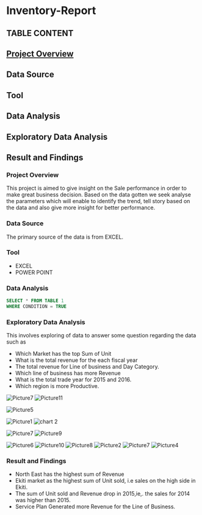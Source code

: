 # Inventory-Report
## TABLE CONTENT
## [Project Overview](project-overview)
## Data Source
## Tool
## Data Analysis
## Exploratory Data Analysis
## Result and Findings
### Project Overview 
This project is aimed to give insight on the Sale performance in order to make great business decision. 
Based on the data gotten we seek analyse the parameters which will enable to identify the trend, tell story 
based on the data and also give more insight for better performance.  

### Data Source 
The primary source of the data is from EXCEL.

### Tool 
- EXCEL
- POWER POINT

### Data Analysis 
```SQL
SELECT * FROM TABLE 1
WHERE CONDITION = TRUE
```

### Exploratory Data Analysis 
This involves exploring of data to answer some question regarding the data such as 
- Which Market has the top Sum of Unit 
- What is the total revenue for the each fiscal year
- The total revenue for Line of business and Day Category.
- Which line of business has more Revenue  
- What is the total trade year for 2015 and 2016.
- Which region is more Productive.


![Picture7](https://github.com/user-attachments/assets/4fe035f4-ce8b-46b8-9fcf-250735bcd77b)
![Picture11](https://github.com/user-attachments/assets/b03e0e87-badd-4b2e-8c6e-7eddda620ff0)

![Picture5](https://github.com/user-attachments/assets/41fe1719-0b82-440c-8b9a-a36e481f6d70)

![Picture1](https://github.com/user-attachments/assets/8ac5fa06-b042-4016-9be6-cc727010f874)
![chart 2](https://github.com/user-attachments/assets/fb575956-c3fc-4522-b63f-231b643d2fe1)

![Picture7](https://github.com/user-attachments/assets/e51dbfde-dc89-45eb-907c-be45433a4ac6)
![Picture9](https://github.com/user-attachments/assets/b160f291-671c-4f46-b5ca-c2c2035543a5)

![Picture6](https://github.com/user-attachments/assets/3d3872c4-57ca-4c7c-9c24-a6bd31521f3b)
![Picture10](https://github.com/user-attachments/assets/76ec6b92-40e2-49f9-bdf9-3e479c3c9ad3)
![Picture8](https://github.com/user-attachments/assets/5f698866-6cbc-4571-8bf0-50c41555e997)
![Picture2](https://github.com/user-attachments/assets/1bd4a525-79a9-4e27-8a2a-6bf5945cc645)
![Picture7](https://github.com/user-attachments/assets/b39f2597-a5f3-4a4a-a61d-2ff9b3ac7ef3)
![Picture4](https://github.com/user-attachments/assets/3621f7eb-6182-45fe-bb1d-d9e2c58a6290)


### Result and Findings 
- North East has the highest sum of Revenue
- Ekiti market as the highest sum of Unit sold, i.e sales on the high side in Ekiti.
- The sum of Unit sold and Revenue drop in 2015,ie,. the sales for 2014 was higher than 2015.
- Service Plan Generated more Revenue for the Line of Business.

  


